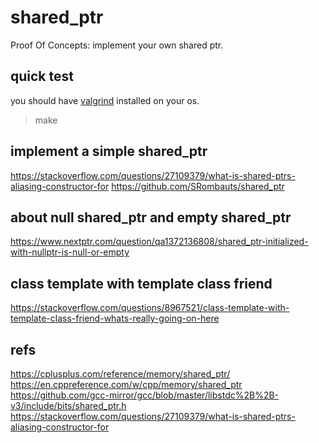 

# shared_ptr
Proof Of Concepts: implement your own shared ptr.

## quick test
you should have [valgrind](https://valgrind.org/) installed on your os.
> make

## implement a simple shared_ptr
https://stackoverflow.com/questions/27109379/what-is-shared-ptrs-aliasing-constructor-for
https://github.com/SRombauts/shared_ptr  

## about null shared_ptr and empty shared_ptr
https://www.nextptr.com/question/qa1372136808/shared_ptr-initialized-with-nullptr-is-null-or-empty

## class template with template class friend
https://stackoverflow.com/questions/8967521/class-template-with-template-class-friend-whats-really-going-on-here

## refs
https://cplusplus.com/reference/memory/shared_ptr/  
https://en.cppreference.com/w/cpp/memory/shared_ptr  
https://github.com/gcc-mirror/gcc/blob/master/libstdc%2B%2B-v3/include/bits/shared_ptr.h  
https://stackoverflow.com/questions/27109379/what-is-shared-ptrs-aliasing-constructor-for  

